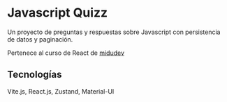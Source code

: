 # Javascript Quizz

Un proyecto de preguntas y respuestas sobre Javascript con persistencia de datos y paginación.

Pertenece al curso de React de [midudev](https://github.com/midudev)

## Tecnologías

Vite.js, React.js, Zustand, Material-UI